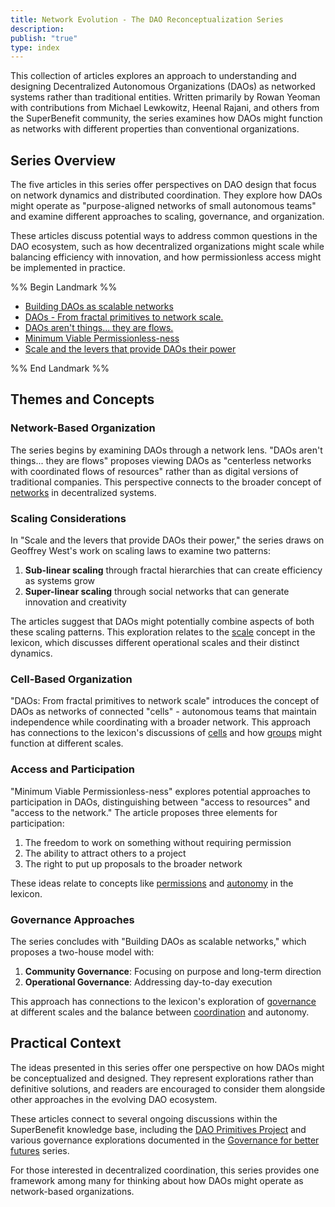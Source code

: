 ```yaml
---
title: Network Evolution - The DAO Reconceptualization Series
description: 
publish: "true"
type: index
---
```


This collection of articles explores an approach to understanding and designing Decentralized Autonomous Organizations (DAOs) as networked systems rather than traditional entities. Written primarily by Rowan Yeoman with contributions from Michael Lewkowitz, Heenal Rajani, and others from the SuperBenefit community, the series examines how DAOs might function as networks with different properties than conventional organizations.

## Series Overview

The five articles in this series offer perspectives on DAO design that focus on network dynamics and distributed coordination. They explore how DAOs might operate as "purpose-aligned networks of small autonomous teams" and examine different approaches to scaling, governance, and organization.

These articles discuss potential ways to address common questions in the DAO ecosystem, such as how decentralized organizations might scale while balancing efficiency with innovation, and how permissionless access might be implemented in practice.

%% Begin Landmark %%
- [Building DAOs as scalable networks](./Building%20DAOs%20as%20scalable%20networks.md)
- [DAOs - From fractal primitives to network scale.](./DAOs%20-%20From%20fractal%20primitives%20to%20network%20scale..md)
- [DAOs aren't things... they are flows.](./DAOs%20aren't%20things...%20they%20are%20flows..md)
- [Minimum Viable Permissionless-ness](./Minimum%20Viable%20Permissionless-ness.md)
- [Scale and the levers that provide DAOs their power](./Scale%20and%20the%20levers%20that%20provide%20DAOs%20their%20power.md)

%% End Landmark %%
## Themes and Concepts

### Network-Based Organization

The series begins by examining DAOs through a network lens. "DAOs aren't things... they are flows" proposes viewing DAOs as "centerless networks with coordinated flows of resources" rather than as digital versions of traditional companies. This perspective connects to the broader concept of [networks](/tags/networks.md) in decentralized systems.

### Scaling Considerations

In "Scale and the levers that provide DAOs their power," the series draws on Geoffrey West's work on scaling laws to examine two patterns:

1. **Sub-linear scaling** through fractal hierarchies that can create efficiency as systems grow
2. **Super-linear scaling** through social networks that can generate innovation and creativity

The articles suggest that DAOs might potentially combine aspects of both these scaling patterns. This exploration relates to the [scale](/tags/scale.md) concept in the lexicon, which discusses different operational scales and their distinct dynamics.

### Cell-Based Organization

"DAOs: From fractal primitives to network scale" introduces the concept of DAOs as networks of connected "cells" - autonomous teams that maintain independence while coordinating with a broader network. This approach has connections to the lexicon's discussions of [cells](/tags/cells.md) and how [groups](/tags/groups.md) might function at different scales.

### Access and Participation

"Minimum Viable Permissionless-ness" explores potential approaches to participation in DAOs, distinguishing between "access to resources" and "access to the network." The article proposes three elements for participation:

1. The freedom to work on something without requiring permission
2. The ability to attract others to a project
3. The right to put up proposals to the broader network

These ideas relate to concepts like [permissions](/tags/permissions.md) and [autonomy](/tags/autonomy.md) in the lexicon.

### Governance Approaches

The series concludes with "Building DAOs as scalable networks," which proposes a two-house model with:

1. **Community Governance**: Focusing on purpose and long-term direction
2. **Operational Governance**: Addressing day-to-day execution

This approach has connections to the lexicon's exploration of [governance](/tags/governance.md) at different scales and the balance between [coordination](/tags/coordination.md) and autonomy.

## Practical Context

The ideas presented in this series offer one perspective on how DAOs might be conceptualized and designed. They represent explorations rather than definitive solutions, and readers are encouraged to consider them alongside other approaches in the evolving DAO ecosystem.

These articles connect to several ongoing discussions within the SuperBenefit knowledge base, including the [DAO Primitives Project](/artifacts/guides/dao-primitives-framework/dao-primitives-framework.md) and various governance explorations documented in the [Governance for better futures](/artifacts/articles/governance-for-better-futures/governance-for-better-futures.md) series.

For those interested in decentralized coordination, this series provides one framework among many for thinking about how DAOs might operate as network-based organizations.